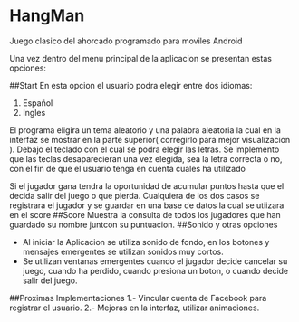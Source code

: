 HangMan
=======

Juego clasico del ahorcado programado para moviles Android

Una vez dentro del menu principal de la aplicacion se presentan estas opciones:

##Start
En esta opcion el usuario podra elegir entre dos idiomas:

<ol>
<li>Español</li>
<li>Ingles</li>
</ol>

El programa eligira un tema aleatorio y una palabra aleatoria la cual en la interfaz se mostrar en la parte superior( corregirlo para mejor visualizacion ). Debajo el teclado con el cual se podra elegir las letras. Se implemento que las teclas desaparecieran una vez elegida, sea la letra correcta o no, con el fin de que el usuario tenga en cuenta cuales ha utilizado

Si el jugador gana tendra la oportunidad de acumular puntos hasta que el decida salir del juego o que pierda. Cualquiera de los dos casos se registrara el jugador y se guardar en una base de datos la cual se utiizara en el score
##Score
Muestra la consulta de todos los jugadores que han guardado su nombre juntcon su puntuacion.
##Sonido y otras opciones
<ul>
<li>Al iniciar la Aplicacion se utiliza sonido de fondo, en los botones y mensajes emergentes se utilizan sonidos muy cortos.</li>
<li>Se utilizan ventanas emergentes cuando el jugador decide cancelar su juego, cuando ha perdido, cuando presiona un boton, o cuando decide salir del juego.</li>
</ul>

##Proximas Implementaciones
1.- Vincular cuenta de Facebook para registrar el usuario.
2.- Mejoras en la interfaz, utilizar animaciones.
